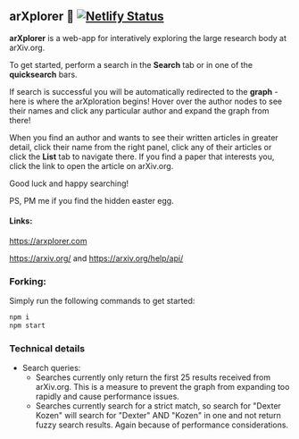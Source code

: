 ## arXplorer :pineapple: [![Netlify Status](https://api.netlify.com/api/v1/badges/eb9a0e3e-27de-4fc3-8426-bce3c460ba94/deploy-status)](https://app.netlify.com/sites/arxplorer/deploys)

**arXplorer** is a web-app for interatively exploring the large research body at arXiv.org. 

To get started, perform a search in the **Search** tab or in one of the **quicksearch** bars.

If search is successful you will be automatically redirected to the **graph** - here is where the arXploration begins! Hover over the author nodes to see their names and click any particular author and expand the graph from there!

When you find an author and wants to see their written articles in greater detail, click their name from the right panel, click any of their articles or click the **List** tab to navigate there. If you find a paper that interests you, click the link to open the article on arXiv.org. 

Good luck and happy searching!

PS, PM me if you find the hidden easter egg.

#### Links:

https://arxplorer.com

https://arxiv.org/ and https://arxiv.org/help/api/

### Forking:

Simply run the following commands to get started:

```javascript
npm i
npm start
```

### Technical details

- Search queries:
  - Searches currently only return the first 25 results received from arXiv.org. This is a measure to prevent the graph from expanding too rapidly and cause performance issues. 
  - Searches currently search for a strict match, so search for "Dexter Kozen" will search for "Dexter" AND "Kozen" in one and not return fuzzy search results. Again because of performance considerations. 



